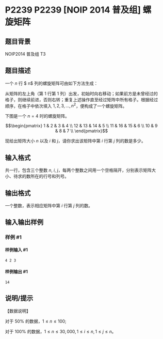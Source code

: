 # P2239 P2239 [NOIP 2014 普及组] 螺旋矩阵

## 题目背景

NOIP2014 普及组 T3

## 题目描述

一个 $n$ 行 $ n$ 列的螺旋矩阵可由如下方法生成：


从矩阵的左上角（第 $1$ 行第 $1$ 列）出发，初始时向右移动；如果前方是未曾经过的格子，则继续前进，否则右转；重复上述操作直至经过矩阵中所有格子。根据经过顺序，在格子中依次填入 $1, 2, 3, \dots, n^2$，便构成了一个螺旋矩阵。


下图是一个 $n = 4$ 时的螺旋矩阵。

$$\begin{pmatrix}
 1 &    2  &   3   &  4 \\
12 &   13  &  14   &  5 \\
11 &   16  &  15   &  6 \\
10 &    9  &   8   &  7 \\
\end{pmatrix}$$

现给出矩阵大小 $n$ 以及 $i$ 和 $j$，请你求出该矩阵中第 $i$ 行第 $j$ 列的数是多少。


## 输入格式

共一行，包含三个整数 $n$, $i$, $j$，每两个整数之间用一个空格隔开，分别表示矩阵大小、待求的数所在的行号和列号。


## 输出格式

一个整数，表示相应矩阵中第 $i$ 行第 $j$ 列的数。


## 输入输出样例

### 样例 #1

#### 样例输入 #1

```
4 2 3
```

#### 样例输出 #1

```
14
```

## 说明/提示

【数据说明】

对于 $50\%$ 的数据，$1 \leqslant n \leqslant 100$;

对于 $100\%$ 的数据，$1 \leqslant n \leqslant 30,000,1 \leqslant i \leqslant n,1 \leqslant j \leqslant n$。

